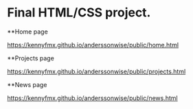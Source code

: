 # Final HTML/CSS project. 

**Home page

https://kennyfmx.github.io/anderssonwise/public/home.html

**Projects page

https://kennyfmx.github.io/anderssonwise/public/projects.html

**News page

https://kennyfmx.github.io/anderssonwise/public/news.html

